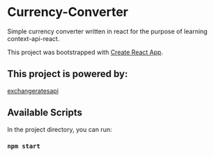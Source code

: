 # Currency-Converter

Simple currency converter written in react for the purpose of learning context-api-react.

This project was bootstrapped with [Create React App](https://github.com/facebook/create-react-app).

## This project is powered by:

[exchangeratesapi](https://github.com/exchangeratesapi/exchangeratesapi)

## Available Scripts

In the project directory, you can run:

### `npm start`
